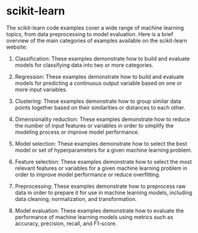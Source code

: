 # scikit-learn


The scikit-learn code examples cover a wide range of machine learning topics, from data preprocessing to model evaluation. Here is a brief overview of the main categories of examples available on the scikit-learn website:

1. Classification: These examples demonstrate how to build and evaluate models for classifying data into two or more categories.

2. Regression: These examples demonstrate how to build and evaluate models for predicting a continuous output variable based on one or more input variables.

3. Clustering: These examples demonstrate how to group similar data points together based on their similarities or distances to each other.

4. Dimensionality reduction: These examples demonstrate how to reduce the number of input features or variables in order to simplify the modeling process or improve model performance.

5. Model selection: These examples demonstrate how to select the best model or set of hyperparameters for a given machine learning problem.

6. Feature selection: These examples demonstrate how to select the most relevant features or variables for a given machine learning problem in order to improve model performance or reduce overfitting.

7. Preprocessing: These examples demonstrate how to preprocess raw data in order to prepare it for use in machine learning models, including data cleaning, normalization, and transformation.

8. Model evaluation: These examples demonstrate how to evaluate the performance of machine learning models using metrics such as accuracy, precision, recall, and F1-score.
